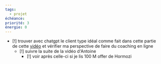 ```yaml
---
tags:
  - projet
échéance:
priorité: 3
énergie: 0
---
```

- [!] trouver avec chatgpt le client type idéal comme fait dans cette partie de cette [vidéo](https://youtu.be/9yXYxD4TrEc?t=2270&si=rKFd1PzBeVHSeqan) et vérifier ma perspective de faire du coaching en ligne 
	- [!] suivre la suite de la vidéo d'Antoine
		- [!] voir après celle-ci si je lis 100 M offer de Hormozi